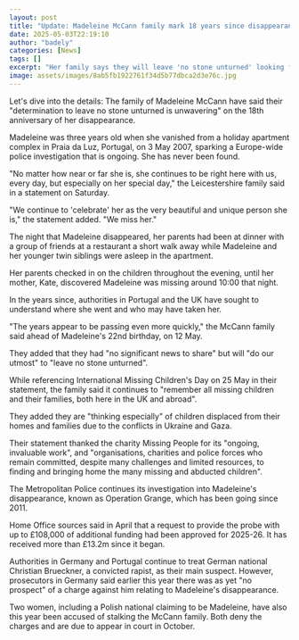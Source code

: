 ```yaml
---
layout: post
title: "Update: Madeleine McCann family mark 18 years since disappearance"
date: 2025-05-03T22:19:10
author: "badely"
categories: [News]
tags: []
excerpt: "Her family says they will leave 'no stone unturned' looking for the girl who went missing on holiday aged three."
image: assets/images/8ab5fb1922761f34d5b77dbca2d3e76c.jpg
---
```


Let's dive into the details: The family of Madeleine McCann have said their "determination to leave no stone unturned is unwavering" on the 18th anniversary of her disappearance.

Madeleine was three years old when she vanished from a holiday apartment complex in Praia da Luz, Portugal, on 3 May 2007, sparking a Europe-wide police investigation that is ongoing. She has never been found.

"No matter how near or far she is, she continues to be right here with us, every day, but especially on her special day," the Leicestershire family said in a statement on Saturday.

"We continue to 'celebrate' her as the very beautiful and unique person she is," the statement added. "We miss her."

The night that Madeleine disappeared, her parents had been at dinner with a group of friends at a restaurant a short walk away while Madeleine and her younger twin siblings were asleep in the apartment.

Her parents checked in on the children throughout the evening, until her mother, Kate, discovered Madeleine was missing around 10:00 that night.

In the years since, authorities in Portugal and the UK have sought to understand where she went and who may have taken her.

"The years appear to be passing even more quickly," the McCann family said ahead of Madeleine's 22nd birthday, on 12 May.

They added that they had "no significant news to share" but will "do our utmost" to "leave no stone unturned".

While referencing International Missing Children's Day on 25 May in their statement, the family said it continues to "remember all missing children and their families, both here in the UK and abroad".

They added they are "thinking especially" of children displaced from their homes and families due to the conflicts in Ukraine and Gaza.

Their statement thanked the charity Missing People for its "ongoing, invaluable work", and "organisations, charities and police forces who remain committed, despite many challenges and limited resources, to finding and bringing home the many missing and abducted children".

The Metropolitan Police continues its investigation into Madeleine's disappearance, known as Operation Grange, which has been going since 2011. 

Home Office sources said in April that a request to provide the probe with up to £108,000 of additional funding had been approved for 2025-26. It has received more than £13.2m since it began.

Authorities in Germany and Portugal continue to treat German national Christian Brueckner, a convicted rapist, as their main suspect. However, prosecutors in Germany said earlier this year there was as yet "no prospect" of a charge against him relating to Madeleine's disappearance.

Two women, including a Polish national claiming to be Madeleine, have also this year been accused of stalking the McCann family. Both deny the charges and are due to appear in court in October.

